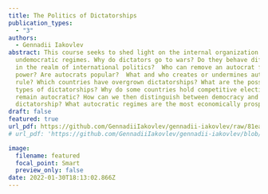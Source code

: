 ```yaml
---
title: The Politics of Dictatorships
publication_types:
  - "3"
authors:
  - Gennadii Iakovlev
abstract: This course seeks to shed light on the internal organization of
  undemocratic regimes. Why do dictators go to wars? Do they behave differently
  in the realm of international politics?  Who can remove an autocrat from
  power? Are autocrats popular?  What and who creates or undermines autocratic
  rule? Which countries have overgrown dictatorships? What are the possible
  types of dictatorships? Why do some countries hold competitive elections but
  remain autocratic? How can we then distinguish between democracy and
  dictatorship? What autocratic regimes are the most economically prosperous?
draft: false
featured: true
url_pdf: https://github.com/GennadiiIakovlev/gennadii-iakovlev/raw/81ea450e456e46e464b950ca2cc67de41b261f23/content/publication/the-politics-of-dictatorship/the-politics-of-dicatorship.pdf
# url_pdf: 'https://github.com/GennadiiIakovlev/gennadii-iakovlev/blob/81ea450e456e46e464b950ca2cc67de41b261f23/content/publication/the-politics-of-dictatorship/the-politics-of-dicatorship.pdf'

image:
  filename: featured
  focal_point: Smart
  preview_only: false
date: 2022-01-30T18:13:02.866Z
---
```

